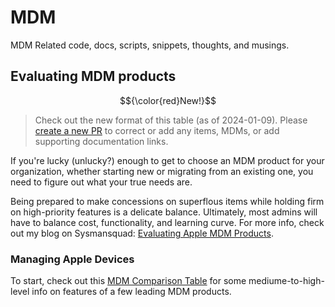 # MDM
MDM Related code, docs, scripts, snippets, thoughts, and musings.

## Evaluating MDM products



$${\color{red}New!}$$ 
> Check out the new format of this table (as of 2024-01-09). Please [create a new PR](https://github.com/hkystar35/MDM/pull/new/main) to correct or add any items, MDMs, or add supporting documentation links.

If you're lucky (unlucky?) enough to get to choose an MDM product for your organization, whether starting new or migrating from an existing one, you need to figure out what your true needs are.

Being prepared to make concessions on superflous items while holding firm on high-priority features is a delicate balance. Ultimately, most admins will have to balance cost, functionality, and learning curve.
For more info, check out my blog on Sysmansquad: [Evaluating Apple MDM Products](https://sysmansquad.com/2022/05/03/2022-05-03-evaluating-apple-mdm-products/).


### Managing Apple Devices
To start, check out this [MDM Comparison Table](https://github.com/hkystar35/MDM/blob/main/Apple/MDM%20Comparison%20Table.md) for some mediume-to-high-level info on features of a few leading MDM products.
